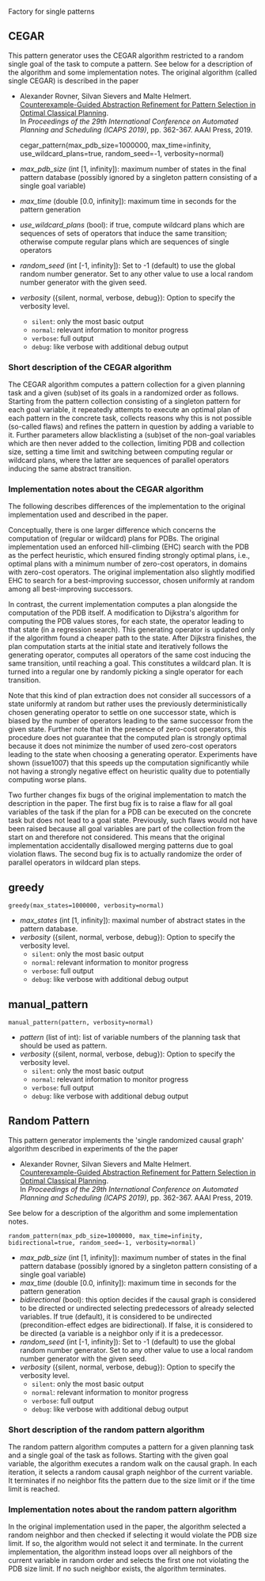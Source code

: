 

Factory for single patterns

## CEGAR 

This pattern generator uses the CEGAR algorithm restricted to a random single goal of the task to compute a pattern. See below for a description of the algorithm and some implementation notes. The original algorithm (called single CEGAR) is described in the paper 

* Alexander Rovner, Silvan Sievers and Malte Helmert.<br />
 [Counterexample-Guided Abstraction Refinement for Pattern Selection in Optimal Classical Planning](https://ai.dmi.unibas.ch/papers/rovner-et-al-icaps2019.pdf).<br />
 In *Proceedings of the 29th International Conference on Automated Planning and Scheduling (ICAPS 2019)*, pp. 362-367. AAAI Press, 2019.

    cegar_pattern(max_pdb_size=1000000, max_time=infinity, use_wildcard_plans=true, random_seed=-1, verbosity=normal)

* *max_pdb_size* (int [1, infinity]): maximum number of states in the final pattern database (possibly ignored by a singleton pattern consisting of a single goal variable)
* *max_time* (double [0.0, infinity]): maximum time in seconds for the pattern generation
* *use_wildcard_plans* (bool): if true, compute wildcard plans which are sequences of sets of operators that induce the same transition; otherwise compute regular plans which are sequences of single operators
* *random_seed* (int [-1, infinity]): Set to -1 (default) to use the global random number generator. Set to any other value to use a local random number generator with the given seed.
* *verbosity* ({silent, normal, verbose, debug}): Option to specify the verbosity level.
    * `silent`: only the most basic output
    * `normal`: relevant information to monitor progress
    * `verbose`: full output
    * `debug`: like verbose with additional debug output

### Short description of the CEGAR algorithm 

The CEGAR algorithm computes a pattern collection for a given planning task and a given (sub)set of its goals in a randomized order as follows. Starting from the pattern collection consisting of a singleton pattern for each goal variable, it repeatedly attempts to execute an optimal plan of each pattern in the concrete task, collects reasons why this is not possible (so-called flaws) and refines the pattern in question by adding a variable to it.
Further parameters allow blacklisting a (sub)set of the non-goal variables which are then never added to the collection, limiting PDB and collection size, setting a time limit and switching between computing regular or wildcard plans, where the latter are sequences of parallel operators inducing the same abstract transition.

### Implementation notes about the CEGAR algorithm 

The following describes differences of the implementation to the original implementation used and described in the paper.

Conceptually, there is one larger difference which concerns the computation of (regular or wildcard) plans for PDBs. The original implementation used an enforced hill-climbing (EHC) search with the PDB as the perfect heuristic, which ensured finding strongly optimal plans, i.e., optimal plans with a minimum number of zero-cost operators, in domains with zero-cost operators. The original implementation also slightly modified EHC to search for a best-improving successor, chosen uniformly at random among all best-improving successors.

In contrast, the current implementation computes a plan alongside the computation of the PDB itself. A modification to Dijkstra's algorithm for computing the PDB values stores, for each state, the operator leading to that state (in a regression search). This generating operator is updated only if the algorithm found a cheaper path to the state. After Dijkstra finishes, the plan computation starts at the initial state and iteratively follows the generating operator, computes all operators of the same cost inducing the same transition, until reaching a goal. This constitutes a wildcard plan. It is turned into a regular one by randomly picking a single operator for each transition. 

Note that this kind of plan extraction does not consider all successors of a state uniformly at random but rather uses the previously deterministically chosen generating operator to settle on one successor state, which is biased by the number of operators leading to the same successor from the given state. Further note that in the presence of zero-cost operators, this procedure does not guarantee that the computed plan is strongly optimal because it does not minimize the number of used zero-cost operators leading to the state when choosing a generating operator. Experiments have shown (issue1007) that this speeds up the computation significantly while not having a strongly negative effect on heuristic quality due to potentially computing worse plans.

Two further changes fix bugs of the original implementation to match the description in the paper. The first bug fix is to raise a flaw for all goal variables of the task if the plan for a PDB can be executed on the concrete task but does not lead to a goal state. Previously, such flaws would not have been raised because all goal variables are part of the collection from the start on and therefore not considered. This means that the original implementation accidentally disallowed merging patterns due to goal violation flaws. The second bug fix is to actually randomize the order of parallel operators in wildcard plan steps.

## greedy 

    greedy(max_states=1000000, verbosity=normal)

* *max_states* (int [1, infinity]): maximal number of abstract states in the pattern database.
* *verbosity* ({silent, normal, verbose, debug}): Option to specify the verbosity level.
    * `silent`: only the most basic output
    * `normal`: relevant information to monitor progress
    * `verbose`: full output
    * `debug`: like verbose with additional debug output

## manual_pattern 

    manual_pattern(pattern, verbosity=normal)

* *pattern* (list of int): list of variable numbers of the planning task that should be used as pattern.
* *verbosity* ({silent, normal, verbose, debug}): Option to specify the verbosity level.
    * `silent`: only the most basic output
    * `normal`: relevant information to monitor progress
    * `verbose`: full output
    * `debug`: like verbose with additional debug output

## Random Pattern 

This pattern generator implements the 'single randomized causal graph' algorithm described in experiments of the the paper

* Alexander Rovner, Silvan Sievers and Malte Helmert.<br />
 [Counterexample-Guided Abstraction Refinement for Pattern Selection in Optimal Classical Planning](https://ai.dmi.unibas.ch/papers/rovner-et-al-icaps2019.pdf).<br />
 In *Proceedings of the 29th International Conference on Automated Planning and Scheduling (ICAPS 2019)*, pp. 362-367. AAAI Press, 2019.

See below for a description of the algorithm and some implementation notes.

    random_pattern(max_pdb_size=1000000, max_time=infinity, bidirectional=true, random_seed=-1, verbosity=normal)

* *max_pdb_size* (int [1, infinity]): maximum number of states in the final pattern database (possibly ignored by a singleton pattern consisting of a single goal variable)
* *max_time* (double [0.0, infinity]): maximum time in seconds for the pattern generation
* *bidirectional* (bool): this option decides if the causal graph is considered to be directed or undirected selecting predecessors of already selected variables. If true (default), it is considered to be undirected (precondition-effect edges are bidirectional). If false, it is considered to be directed (a variable is a neighbor only if it is a predecessor.
* *random_seed* (int [-1, infinity]): Set to -1 (default) to use the global random number generator. Set to any other value to use a local random number generator with the given seed.
* *verbosity* ({silent, normal, verbose, debug}): Option to specify the verbosity level.
    * `silent`: only the most basic output
    * `normal`: relevant information to monitor progress
    * `verbose`: full output
    * `debug`: like verbose with additional debug output

### Short description of the random pattern algorithm 

The random pattern algorithm computes a pattern for a given planning task and a single goal of the task as follows. Starting with the given goal variable, the algorithm executes a random walk on the causal graph. In each iteration, it selects a random causal graph neighbor of the current variable. It terminates if no neighbor fits the pattern due to the size limit or if the time limit is reached.

### Implementation notes about the random pattern algorithm 

In the original implementation used in the paper, the algorithm selected a random neighbor and then checked if selecting it would violate the PDB size limit. If so, the algorithm would not select it and terminate. In the current implementation, the algorithm instead loops over all neighbors of the current variable in random order and selects the first one not violating the PDB size limit. If no such neighbor exists, the algorithm terminates.
